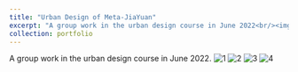 ```yaml
---
title: "Urban Design of Meta-JiaYuan"
excerpt: "A group work in the urban design course in June 2022<br/><img src='/images/urbandesign-1.jpg'>"
collection: portfolio
---
```


A group work in the urban design course in June 2022. 
![1](/images/urbandesign-1.jpg) 
![2](/images/urbandesign-2.jpg) 
![3](/images/urbandesign-3.jpg) 
![4](/images/urbandesign-4.jpg) 
